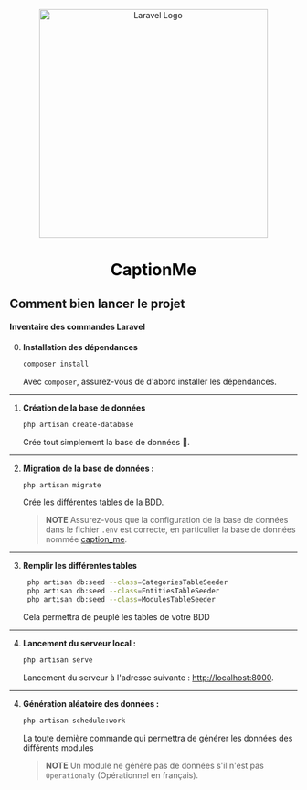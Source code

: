 <p align="center"><a href="https://github.com/darkTravus/WeBreathe-WebTest.git" target="_blank"><img src="https://cdn.pixabay.com/photo/2023/04/04/15/11/logo-7899578_1280.png" width="400" alt="Laravel Logo"></a></p>

<h1 align="center" style="color: black;">CaptionMe</h1>





## Comment bien lancer le projet

#### Inventaire des commandes Laravel

0. **Installation des dépendances**
   ```bash
   composer install
   ```
   Avec ```composer```, assurez-vous de d'abord installer les dépendances.
---
1. **Création de la base de données**
   ```bash
   php artisan create-database
   ```
   Crée tout simplement la base de données 🙂.
---
2. **Migration de la base de données :**
   ```bash
   php artisan migrate
   ```
   Crée les différentes tables de la BDD.
   > **NOTE**
   > Assurez-vous que la configuration de la base de données dans le fichier `.env` est correcte, en particulier la base de données nommée [caption_me](./.env).
---
3. **Remplir les différentes tables**
   ```bash
    php artisan db:seed --class=CategoriesTableSeeder
    php artisan db:seed --class=EntitiesTableSeeder
    php artisan db:seed --class=ModulesTableSeeder
   ```
   Cela permettra de peuplé les tables de votre BDD
---
4. **Lancement du serveur local :**
   ```bash
   php artisan serve
   ```
   Lancement du serveur à l'adresse suivante : [http://localhost:8000](http://localhost:8000).
---
4. **Génération aléatoire des données :**
   ```bash
   php artisan schedule:work
   ```
   La toute dernière commande qui permettra de générer les données des différents modules
   > **NOTE**
   > Un module ne génère pas de données s'il n'est pas ```Operationaly``` (Opérationnel en français).

